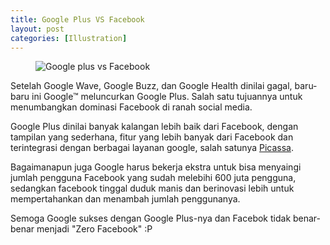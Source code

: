 ```yaml
---
title: Google Plus VS Facebook
layout: post
categories: [Illustration]
---
```


<figure><img class="gambar" alt="Google plus vs Facebook" src="https://lh5.googleusercontent.com/-ZlONNxuyCtI/TjRtk6lBVsI/AAAAAAAAAJw/v1EQuUACvEw/gplus.png"></figure>
Setelah Google Wave, Google Buzz, dan Google Health dinilai gagal, baru-baru ini Google&trade; meluncurkan Google Plus. Salah satu tujuannya untuk menumbangkan dominasi Facebook di ranah social media.

Google Plus dinilai banyak kalangan lebih baik dari Facebook, dengan tampilan yang sederhana, fitur yang lebih banyak dari Facebook dan terintegrasi dengan berbagai layanan google, salah satunya [Picassa](https://picasaweb.google.com/).

Bagaimanapun juga Google harus bekerja ekstra untuk bisa menyaingi jumlah pengguna Facebook yang sudah melebihi 600 juta pengguna, sedangkan facebook tinggal duduk manis dan berinovasi lebih untuk mempertahankan dan menambah jumlah penggunanya.

Semoga Google sukses dengan Google Plus-nya dan Facebok tidak benar-benar menjadi "Zero Facebook" :P